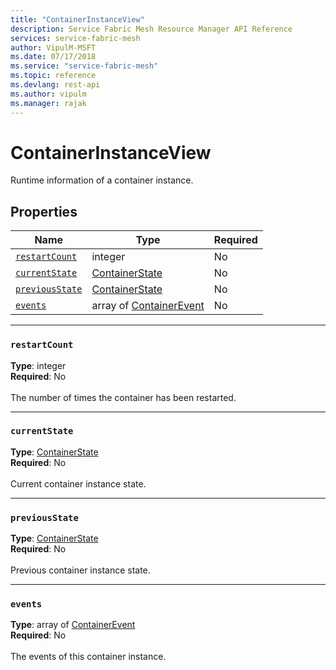 ```yaml
---
title: "ContainerInstanceView"
description: Service Fabric Mesh Resource Manager API Reference
services: service-fabric-mesh
author: VipulM-MSFT
ms.date: 07/17/2018
ms.service: "service-fabric-mesh"
ms.topic: reference
ms.devlang: rest-api
ms.author: vipulm
ms.manager: rajak
---
```

# ContainerInstanceView

Runtime information of a container instance.

## Properties
| Name | Type | Required |
| --- | --- | --- |
| [`restartCount`](#restartcount) | integer | No |
| [`currentState`](#currentstate) | [ContainerState](sfmeshrp-model-containerstate.md) | No |
| [`previousState`](#previousstate) | [ContainerState](sfmeshrp-model-containerstate.md) | No |
| [`events`](#events) | array of [ContainerEvent](sfmeshrp-model-containerevent.md) | No |

____
### `restartCount`
__Type__: integer <br/>
__Required__: No<br/>
<br/>
The number of times the container has been restarted.

____
### `currentState`
__Type__: [ContainerState](sfmeshrp-model-containerstate.md) <br/>
__Required__: No<br/>
<br/>
Current container instance state.

____
### `previousState`
__Type__: [ContainerState](sfmeshrp-model-containerstate.md) <br/>
__Required__: No<br/>
<br/>
Previous container instance state.

____
### `events`
__Type__: array of [ContainerEvent](sfmeshrp-model-containerevent.md) <br/>
__Required__: No<br/>
<br/>
The events of this container instance.
